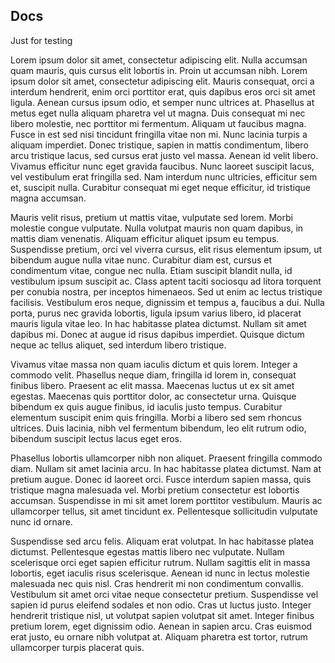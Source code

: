 ## Docs
Just for testing


Lorem ipsum dolor sit amet, consectetur adipiscing elit. Nulla accumsan quam mauris, quis cursus elit lobortis in. Proin ut accumsan nibh. Lorem ipsum dolor sit amet, consectetur adipiscing elit. Mauris consequat, orci a interdum hendrerit, enim orci porttitor erat, quis dapibus eros orci sit amet ligula. Aenean cursus ipsum odio, et semper nunc ultrices at. Phasellus at metus eget nulla aliquam pharetra vel ut magna. Duis consequat mi nec libero molestie, nec porttitor mi fermentum. Aliquam ut faucibus magna. Fusce in est sed nisi tincidunt fringilla vitae non mi. Nunc lacinia turpis a aliquam imperdiet. Donec tristique, sapien in mattis condimentum, libero arcu tristique lacus, sed cursus erat justo vel massa. Aenean id velit libero. Vivamus efficitur nunc eget gravida faucibus. Nunc laoreet suscipit lacus, vel vestibulum erat fringilla sed. Nam interdum nunc ultricies, efficitur sem et, suscipit nulla. Curabitur consequat mi eget neque efficitur, id tristique magna accumsan.

Mauris velit risus, pretium ut mattis vitae, vulputate sed lorem. Morbi molestie congue vulputate. Nulla volutpat mauris non quam dapibus, in mattis diam venenatis. Aliquam efficitur aliquet ipsum eu tempus. Suspendisse pretium, orci vel viverra cursus, elit risus elementum ipsum, ut bibendum augue nulla vitae nunc. Curabitur diam est, cursus et condimentum vitae, congue nec nulla. Etiam suscipit blandit nulla, id vestibulum ipsum suscipit ac. Class aptent taciti sociosqu ad litora torquent per conubia nostra, per inceptos himenaeos. Sed ut enim ac lectus tristique facilisis. Vestibulum eros neque, dignissim et tempus a, faucibus a dui. Nulla porta, purus nec gravida lobortis, ligula ipsum varius libero, id placerat mauris ligula vitae leo. In hac habitasse platea dictumst. Nullam sit amet dapibus mi. Donec at augue id risus dapibus imperdiet. Quisque dictum neque ac tellus aliquet, sed interdum libero tristique.

Vivamus vitae massa non quam iaculis dictum et quis lorem. Integer a commodo velit. Phasellus neque diam, fringilla id lorem in, consequat finibus libero. Praesent ac elit massa. Maecenas luctus ut ex sit amet egestas. Maecenas quis porttitor dolor, ac consectetur urna. Quisque bibendum ex quis augue finibus, id iaculis justo tempus. Curabitur elementum suscipit enim quis fringilla. Morbi a libero sed sem rhoncus ultrices. Duis lacinia, nibh vel fermentum bibendum, leo elit rutrum odio, bibendum suscipit lectus lacus eget eros.

Phasellus lobortis ullamcorper nibh non aliquet. Praesent fringilla commodo diam. Nullam sit amet lacinia arcu. In hac habitasse platea dictumst. Nam at pretium augue. Donec id laoreet orci. Fusce interdum sapien massa, quis tristique magna malesuada vel. Morbi pretium consectetur est lobortis accumsan. Suspendisse in mi sit amet lorem porttitor vestibulum. Mauris ac ullamcorper tellus, sit amet tincidunt ex. Pellentesque sollicitudin vulputate nunc id ornare.

Suspendisse sed arcu felis. Aliquam erat volutpat. In hac habitasse platea dictumst. Pellentesque egestas mattis libero nec vulputate. Nullam scelerisque orci eget sapien efficitur rutrum. Nullam sagittis elit in massa lobortis, eget iaculis risus scelerisque. Aenean id nunc in lectus molestie malesuada nec quis nisl. Cras hendrerit mi non condimentum convallis. Vestibulum sit amet orci vitae neque consectetur pretium. Suspendisse vel sapien id purus eleifend sodales et non odio. Cras ut luctus justo. Integer hendrerit tristique nisl, ut volutpat sapien volutpat sit amet. Integer finibus pretium lorem, eget dignissim odio. Aenean in sapien arcu. Cras euismod erat justo, eu ornare nibh volutpat at. Aliquam pharetra est tortor, rutrum ullamcorper turpis placerat quis. 
